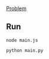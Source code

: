 
<a href="https://codeforces.com/group/MWSDmqGsZm/contest/223205/problem/B"> Problem</a>

## Run

```
node main.js
```

```
python main.py
```
